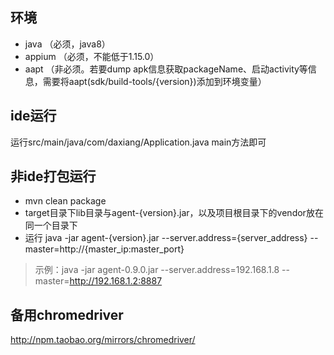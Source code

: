 ## 环境
* java （必须，java8）
* appium （必须，不能低于1.15.0）
* aapt （非必须。若要dump apk信息获取packageName、启动activity等信息，需要将aapt(sdk/build-tools/{version})添加到环境变量）

## ide运行
运行src/main/java/com/daxiang/Application.java main方法即可

## 非ide打包运行
  * mvn clean package
  * target目录下lib目录与agent-{version}.jar，以及项目根目录下的vendor放在同一个目录下
  * 运行 java -jar agent-{version}.jar --server.address={server_address} --master=http://{master_ip:master_port}
  > 示例：java -jar agent-0.9.0.jar --server.address=192.168.1.8 --master=http://192.168.1.2:8887

## 备用chromedriver
http://npm.taobao.org/mirrors/chromedriver/
